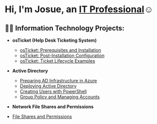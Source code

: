 <h1>Hi, I'm Josue, an <a href="https://linkedin.com/in/Josh">IT Professional</a>☺</h1>

<h2>👨‍💻 Information Technology Projects:</h2>

- <b>osTicket (Help Desk Ticketing System)</b>
  - [osTicket: Prerequisites and Installation](https://github.com/h-josue1928/osticket-prereqs)
  - [osTicket: Post-Installation Configuration](https://github.com/h-josue1928/post-install-config)
  - [osTicket: Ticket Lifecycle Examples](https://github.com/h-josue1928/Ticket-Lifecycle-Examples)

- <b>Active Directory</b>
  - [Preparing AD Infrastructure in Azure](https://github.com/h-josue1928/Preparing-AD-Infrastructure-in-Azure)
  - [Deploying Active Directory](https://github.com/h-josue1928/Deploying-Active-Directory)
  - [Creating Users with PowerShell](https://github.com/h-josue1928/Creating-Users-with-PowerShell)
  - [Group Policy and Managing Accounts](https://github.com/h-josue1928/AD-networkfileshares-permissions)

- <b>Network File Shares and Permissions</b>
- [File Shares and Permissions](https://github.com/h-josue1928/AD-networkfileshares-permissions)

    

   
 





   




[linkedin]: https://linkedin.com/in/
